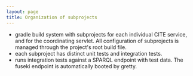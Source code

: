 ```yaml
---
layout: page
title: Organization of subprojects
---
```




- gradle build system with subprojects for each individual CITE service, and for the coordinating servlet.  All configuration of subprojects is managed through the project's root build file.
- each subproject has distinct unit tests and integration tests.
- runs integration tests against a SPARQL endpoint with test data.  The fuseki endpoint is automatically booted by gretty.
